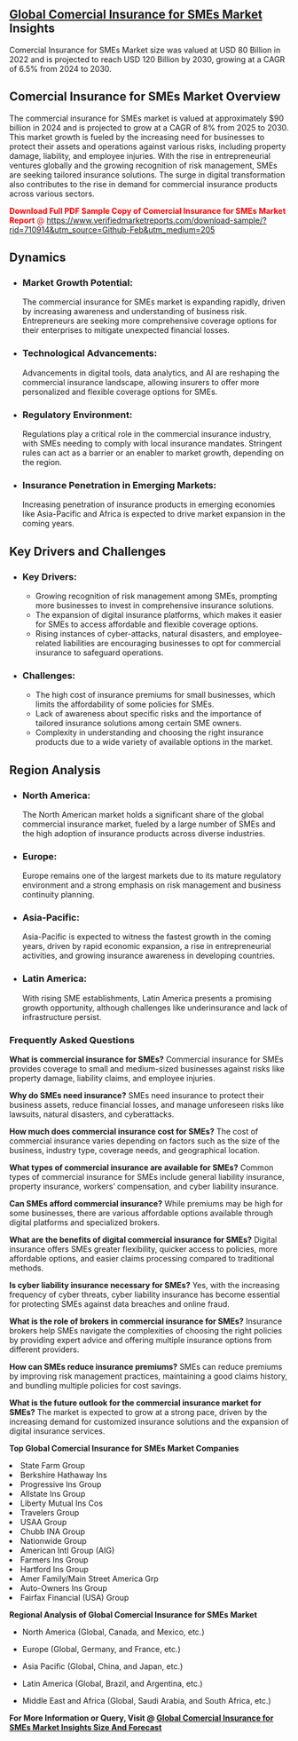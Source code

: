 <h2><a href="https://www.verifiedmarketreports.com/download-sample/?rid=710914&amp;utm_source=Github&amp;utm_medium=205" target="_blank">Global Comercial Insurance for SMEs Market</a> Insights</h2><p>Comercial Insurance for SMEs Market size was valued at USD 80 Billion in 2022 and is projected to reach USD 120 Billion by 2030, growing at a CAGR of 6.5% from 2024 to 2030.</p><p> <h2>Comercial Insurance for SMEs Market Overview</h2> <p>The commercial insurance for SMEs market is valued at approximately $90 billion in 2024 and is projected to grow at a CAGR of 8% from 2025 to 2030. This market growth is fueled by the increasing need for businesses to protect their assets and operations against various risks, including property damage, liability, and employee injuries. With the rise in entrepreneurial ventures globally and the growing recognition of risk management, SMEs are seeking tailored insurance solutions. The surge in digital transformation also contributes to the rise in demand for commercial insurance products across various sectors.</p> <p><p><span class=""><span style="color: #ff0000;"><strong>Download Full PDF Sample Copy of Comercial Insurance for SMEs Market Report</strong> @ </span><a href="https://www.verifiedmarketreports.com/download-sample/?rid=710914&amp;utm_source=Github-Feb&amp;utm_medium=205" target="_blank">https://www.verifiedmarketreports.com/download-sample/?rid=710914&amp;utm_source=Github-Feb&amp;utm_medium=205</a></span></p></p> <h2>Dynamics</h2> <ul> <li><h3>Market Growth Potential:</h3> The commercial insurance for SMEs market is expanding rapidly, driven by increasing awareness and understanding of business risk. Entrepreneurs are seeking more comprehensive coverage options for their enterprises to mitigate unexpected financial losses.</li> <li><h3>Technological Advancements:</h3> Advancements in digital tools, data analytics, and AI are reshaping the commercial insurance landscape, allowing insurers to offer more personalized and flexible coverage options for SMEs.</li> <li><h3>Regulatory Environment:</h3> Regulations play a critical role in the commercial insurance industry, with SMEs needing to comply with local insurance mandates. Stringent rules can act as a barrier or an enabler to market growth, depending on the region.</li> <li><h3>Insurance Penetration in Emerging Markets:</h3> Increasing penetration of insurance products in emerging economies like Asia-Pacific and Africa is expected to drive market expansion in the coming years.</li> </ul> <h2>Key Drivers and Challenges</h2> <ul> <li><h3>Key Drivers:</h3> <ul> <li>Growing recognition of risk management among SMEs, prompting more businesses to invest in comprehensive insurance solutions.</li> <li>The expansion of digital insurance platforms, which makes it easier for SMEs to access affordable and flexible coverage options.</li> <li>Rising instances of cyber-attacks, natural disasters, and employee-related liabilities are encouraging businesses to opt for commercial insurance to safeguard operations.</li> </ul> </li> <li><h3>Challenges:</h3> <ul> <li>The high cost of insurance premiums for small businesses, which limits the affordability of some policies for SMEs.</li> <li>Lack of awareness about specific risks and the importance of tailored insurance solutions among certain SME owners.</li> <li>Complexity in understanding and choosing the right insurance products due to a wide variety of available options in the market.</li> </ul> </li> </ul> <h2>Region Analysis</h2> <ul> <li><h3>North America:</h3> The North American market holds a significant share of the global commercial insurance market, fueled by a large number of SMEs and the high adoption of insurance products across diverse industries.</li> <li><h3>Europe:</h3> Europe remains one of the largest markets due to its mature regulatory environment and a strong emphasis on risk management and business continuity planning.</li> <li><h3>Asia-Pacific:</h3> Asia-Pacific is expected to witness the fastest growth in the coming years, driven by rapid economic expansion, a rise in entrepreneurial activities, and growing insurance awareness in developing countries.</li> <li><h3>Latin America:</h3> With rising SME establishments, Latin America presents a promising growth opportunity, although challenges like underinsurance and lack of infrastructure persist.</li> </ul> <h3>Frequently Asked Questions</h3> <p><b>What is commercial insurance for SMEs?</b> Commercial insurance for SMEs provides coverage to small and medium-sized businesses against risks like property damage, liability claims, and employee injuries.</p> <p><b>Why do SMEs need insurance?</b> SMEs need insurance to protect their business assets, reduce financial losses, and manage unforeseen risks like lawsuits, natural disasters, and cyberattacks.</p> <p><b>How much does commercial insurance cost for SMEs?</b> The cost of commercial insurance varies depending on factors such as the size of the business, industry type, coverage needs, and geographical location.</p> <p><b>What types of commercial insurance are available for SMEs?</b> Common types of commercial insurance for SMEs include general liability insurance, property insurance, workers’ compensation, and cyber liability insurance.</p> <p><b>Can SMEs afford commercial insurance?</b> While premiums may be high for some businesses, there are various affordable options available through digital platforms and specialized brokers.</p> <p><b>What are the benefits of digital commercial insurance for SMEs?</b> Digital insurance offers SMEs greater flexibility, quicker access to policies, more affordable options, and easier claims processing compared to traditional methods.</p> <p><b>Is cyber liability insurance necessary for SMEs?</b> Yes, with the increasing frequency of cyber threats, cyber liability insurance has become essential for protecting SMEs against data breaches and online fraud.</p> <p><b>What is the role of brokers in commercial insurance for SMEs?</b> Insurance brokers help SMEs navigate the complexities of choosing the right policies by providing expert advice and offering multiple insurance options from different providers.</p> <p><b>How can SMEs reduce insurance premiums?</b> SMEs can reduce premiums by improving risk management practices, maintaining a good claims history, and bundling multiple policies for cost savings.</p> <p><b>What is the future outlook for the commercial insurance market for SMEs?</b> The market is expected to grow at a strong pace, driven by the increasing demand for customized insurance solutions and the expansion of digital insurance services.</p> </p><p><strong>Top Global Comercial Insurance for SMEs Market Companies</strong></p><div data-test-id=""><p><li>State Farm Group</li><li> Berkshire Hathaway Ins</li><li> Progressive Ins Group</li><li> Allstate Ins Group</li><li> Liberty Mutual Ins Cos</li><li> Travelers Group</li><li> USAA Group</li><li> Chubb INA Group</li><li> Nationwide Group</li><li> American Intl Group (AIG)</li><li> Farmers Ins Group</li><li> Hartford Ins Group</li><li> Amer Family/Main Street America Grp</li><li> Auto-Owners Ins Group</li><li> Fairfax Financial (USA) Group</li></p><div><strong>Regional Analysis of&nbsp;Global Comercial Insurance for SMEs Market</strong></div><ul><li dir="ltr"><p dir="ltr">North America&nbsp;(Global, Canada, and Mexico, etc.)</p></li><li dir="ltr"><p dir="ltr">Europe (Global, Germany, and France, etc.)</p></li><li dir="ltr"><p dir="ltr">Asia Pacific&nbsp;(Global, China, and Japan, etc.)</p></li><li dir="ltr"><p dir="ltr">Latin America&nbsp;(Global, Brazil, and Argentina, etc.)</p></li><li dir="ltr">Middle East and Africa&nbsp;(Global, Saudi Arabia, and South Africa, etc.)</li></ul><p><strong>For More Information or Query, Visit @&nbsp;</strong><strong><a href="https://www.verifiedmarketreports.com/product/comercial-insurance-for-smes-market/?utm_source=Github&amp;utm_medium=205" target="_blank">Global Comercial Insurance for SMEs Market Insights Size And Forecast</a></strong></p></div>
